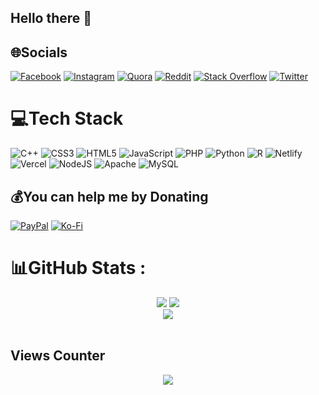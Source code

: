 ## Hello there 👋

## 🌐Socials
[![Facebook](https://img.shields.io/badge/Facebook-%231877F2.svg?logo=Facebook&logoColor=white)](https://facebook.com/FauzilElAdhim) 
[![Instagram](https://img.shields.io/badge/Instagram-%23E4405F.svg?logo=Instagram&logoColor=white)](https://instagram.com/fauziladhim.care) 
[![Quora](https://img.shields.io/badge/Quora-%23B92B27.svg?logo=Quora&logoColor=white)](https://quora.com/profile/Fauzil-El-Adhim) 
[![Reddit](https://img.shields.io/badge/Reddit-%23FF4500.svg?logo=Reddit&logoColor=white)](https://reddit.com/user/Nouzaria) 
[![Stack Overflow](https://img.shields.io/badge/-Stackoverflow-FE7A16?logo=stack-overflow&logoColor=white)](https://stackoverflow.com/users/28708423/nouzaria) 
[![Twitter](https://img.shields.io/badge/X-%23000000.svg?logo=X&logoColor=white)](https://x.com/FauzilEl) 

# 💻Tech Stack
![C++](https://img.shields.io/badge/c++-%2300599C.svg?style=for-the-badge&logo=c%2B%2B&logoColor=white) 
![CSS3](https://img.shields.io/badge/css3-%231572B6.svg?style=for-the-badge&logo=css3&logoColor=white) 
![HTML5](https://img.shields.io/badge/html5-%23E34F26.svg?style=for-the-badge&logo=html5&logoColor=white) 
![JavaScript](https://img.shields.io/badge/javascript-%23323330.svg?style=for-the-badge&logo=javascript&logoColor=%23F7DF1E) 
![PHP](https://img.shields.io/badge/php-%23777BB4.svg?style=for-the-badge&logo=php&logoColor=white) 
![Python](https://img.shields.io/badge/python-3670A0?style=for-the-badge&logo=python&logoColor=ffdd54) 
![R](https://img.shields.io/badge/r-%23276DC3.svg?style=for-the-badge&logo=r&logoColor=white) 
![Netlify](https://img.shields.io/badge/netlify-%23000000.svg?style=for-the-badge&logo=netlify&logoColor=#00C7B7) 
![Vercel](https://img.shields.io/badge/vercel-%23000000.svg?style=for-the-badge&logo=vercel&logoColor=white) 
![NodeJS](https://img.shields.io/badge/node.js-6DA55F?style=for-the-badge&logo=node.js&logoColor=white) 
![Apache](https://img.shields.io/badge/apache-%23D42029.svg?style=for-the-badge&logo=apache&logoColor=white) 
![MySQL](https://img.shields.io/badge/mysql-%2300f.svg?style=for-the-badge&logo=mysql&logoColor=white)

  ## 💰You can help me by Donating
  [![PayPal](https://img.shields.io/badge/PayPal-00457C?style=for-the-badge&logo=paypal&logoColor=white)](https://paypal.me/FauzilEl) 
  [![Ko-Fi](https://img.shields.io/badge/Ko--fi-F16061?style=for-the-badge&logo=ko-fi&logoColor=white)](https://ko-fi.com/nouzaria) 

# 📊GitHub Stats :
<div align="center">
  <img src="https://github-readme-streak-stats.herokuapp.com/?user=Nouzaria&theme=radical&hide_border=false" />
  <img src="https://github-readme-stats.vercel.app/api/top-langs/?username=Nouzaria&theme=radical&hide_border=false&include_all_commits=false&count_private=false&layout=compact" /><br/>
  <img src="https://github-profile-trophy.vercel.app/?username=nouzaria&theme=radical" />
</div><br/>

## Views Counter
<div align="center">
  <a href="https://count.getloli.com/"><img src="https://count.getloli.com/@:Nouzaria?name=%3ANouzaria&theme=booru-lewd&padding=7&offset=0&align=top&scale=1&pixelated=1&darkmode=auto"/></a><br/>
</div>

<!--
**Nouzaria/Nouzaria** is a ✨ _special_ ✨ repository because its `README.md` (this file) appears on your GitHub profile.

Here are some ideas to get you started:

- 🔭 I’m currently working on ...
- 🌱 I’m currently learning ...
- 👯 I’m looking to collaborate on ...
- 🤔 I’m looking for help with ...
- 💬 Ask me about ...
- 📫 How to reach me: ...
- 😄 Pronouns: ...
- ⚡ Fun fact: ...
-->
